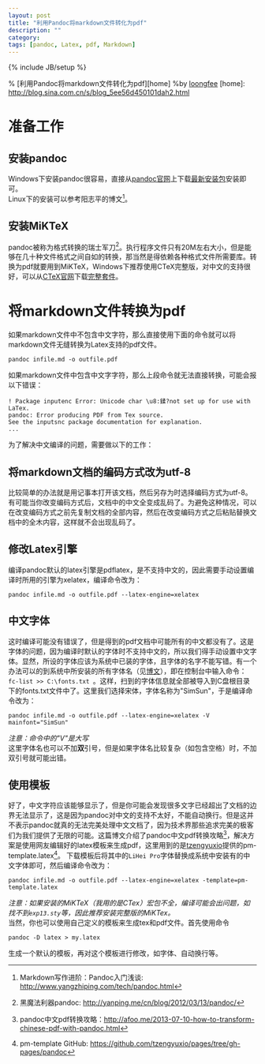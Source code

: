 ```yaml
---
layout: post
title: "利用Pandoc将markdown文件转化为pdf"
description: ""
category: 
tags: [pandoc, Latex, pdf, Markdown]
---
```

{% include JB/setup %}

% [利用Pandoc将markdown文件转化为pdf][home]
%by [loongfee](http://blog.sina.com.cn/loongfee)
[home]: http://blog.sina.com.cn/s/blog_5ee56d450101dah2.html


# 准备工作

## 安装pandoc 
Windows下安装pandoc很容易，直接从[pandoc官网](http://johnmacfarlane.net/pandoc/)上下载[最新安装包](http://code.google.com/p/pandoc/downloads/)安装即可。  
Linux下的安装可以参考阳志平的博文[^yzp]。

## 安装MiKTeX
pandoc被称为格式转换的瑞士军刀[^yanping]。执行程序文件只有20M左右大小，但是能够在几十种文件格式之间自如的转换，那当然是得依赖各种格式文件所需要库。转换为pdf就要用到MiKTeX，Windows下推荐使用CTeX完整版，对中文的支持很好，可以从[CTeX官网](http://www.ctex.org/HomePage)下载[完整套件](http://ftp.ctex.org/pub/tex/systems/ctex/2.9/CTeX_2.9.2.164_Full.exe)。

# 将markdown文件转换为pdf
如果markdown文件中不包含中文字符，那么直接使用下面的命令就可以将markdown文件无缝转换为Latex支持的pdf文件。

``pandoc infile.md -o outfile.pdf
``

如果markdown文件中包含中文字字符，那么上段命令就无法直接转换，可能会报以下错误：

	! Package inputenc Error: Unicode char \u8:鍒?not set up for use with LaTex.
	pandoc: Error producing PDF from Tex source.    
	See the inputsnc package documentation for explanation.   
	... 

为了解决中文编译的问题，需要做以下的工作：

## 将markdown文档的编码方式改为utf-8
比较简单的办法就是用记事本打开该文档，然后另存为时选择编码方式为utf-8。有可能当你改变编码方式后，文档中的中文全变成乱码了。为避免这种情况，可以在改变编码方式之前先复制文档的全部内容，然后在改变编码方式之后粘贴替换文档中的全木内容，这样就不会出现乱码了。

## 修改Latex引擎
编译pandoc默认的latex引擎是pdflatex，是不支持中文的，因此需要手动设置编译时所用的引擎为xelatex，编译命令改为：
  
    pandoc infile.md -o outfile.pdf --latex-engine=xelatex

## 中文字体
这时编译可能没有错误了，但是得到的pdf文档中可能所有的中文都没有了。这是字体的问题，因为编译时默认的字体时不支持中文的，所以我们得手动设置中文字体。显然，所设的字体应该为系统中已装的字体，且字体的名字不能写错。有一个办法可以的到系统中所安装的所有字体名（见[博文](http://blog.sina.com.cn/s/blog_5ee56d4501019ys8.html)），即在控制台中输入命令：``fc-list >> C:\fonts.txt ``。这样，扫到的字体信息就全部被导入到C盘根目录下的fonts.txt文件中了。这里我们选择宋体，字体名称为"SimSun"，于是编译命令改为：  

    pandoc infile.md -o outfile.pdf --latex-engine=xelatex -V mainfont="SimSun" 
  
*注意：命令中的"V"是大写*  
这里字体名也可以不加**双**引号，但是如果字体名比较复杂（如包含空格）时，不加双引号就可能出错。

## 使用模板
好了，中文字符应该能够显示了，但是你可能会发现很多文字已经超出了文档的边界无法显示了，这是因为pandoc对中文的支持不太好，不能自动换行。但是这并不表示pandoc就真的无法完美处理中文文档了，因为技术界那些追求完美的极客们为我们提供了无限的可能。这篇博文介绍了pandoc中文pdf转换攻略[^pandoc2pdf]，解决方案是使用网友编辑好的latex模板来生成pdf，这里用到的是[tzengyuxio](https://github.com/tzengyuxio)提供的pm-template.latex[^pm]。
下载模板后将其中的`LiHei Pro`字体替换成系统中安装有的中文字体即可，然后编译命令改为：  

    pandoc infile.md -o outfile.pdf --latex-engine=xelatex -template=pm-template.latex

*注意：如果安装的MiKTeX（我用的是CTex）宏包不全，编译可能会出问题，如找不到`exp13.sty`等，因此推荐安装完整版的MiKTex。*      
当然，你也可以使用自己定义的模板来生成tex和pdf文件。首先使用命令 

    pandoc -D latex > my.latex
    
生成一个默认的模板，再对这个模板进行修改，如字体、自动换行等。

[^yzp]: Markdown写作进阶：Pandoc入门浅谈: <http://www.yangzhiping.com/tech/pandoc.html>
[^yanping]: 黑魔法利器pandoc: <http://yanping.me/cn/blog/2012/03/13/pandoc/>
[^pandoc2pdf]: pandoc中文pdf转换攻略：<http://afoo.me/2013-07-10-how-to-transform-chinese-pdf-with-pandoc.html>  
[^pm]: pm-template GitHub: <https://github.com/tzengyuxio/pages/tree/gh-pages/pandoc>